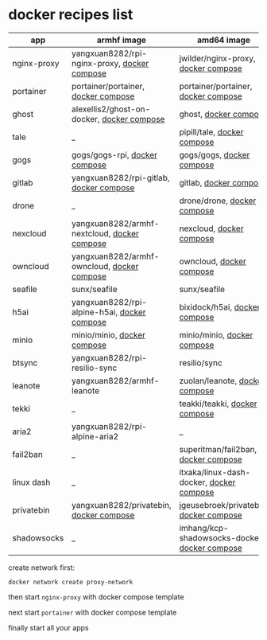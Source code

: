 docker recipes list
===

|app|armhf image|amd64 image|
|-|-|-|
|nginx-proxy|yangxuan8282/rpi-nginx-proxy, [docker compose](https://github.com/yangxuan8282/docker-recipes/blob/master/armhf/nginx-proxy/docker-compose.yml)|jwilder/nginx-proxy, [docker compose](https://github.com/yangxuan8282/docker-recipes/blob/master/amd64/nginx-proxy/docker-compose.yml)|
|portainer|portainer/portainer, [docker compose](https://github.com/yangxuan8282/docker-recipes/tree/master/armhf/portainer)|portainer/portainer, [docker compose](https://github.com/yangxuan8282/docker-recipes/tree/master/amd64/portainer)|
|ghost|alexellis2/ghost-on-docker, [docker compose](https://github.com/yangxuan8282/docker-recipes/blob/master/armhf/ghost/docker-compose.yml)|ghost, [docker compose](https://github.com/yangxuan8282/docker-recipes/blob/master/amd64/ghost/docker-compose.yml)|
|tale|_|pipill/tale, [docker compose](https://github.com/yangxuan8282/docker-recipes/blob/master/amd64/tale/docker-compose.yml)|
|gogs|gogs/gogs-rpi, [docker compose](https://github.com/yangxuan8282/docker-recipes/blob/master/armhf/gogs/docker-compose.yml)|gogs/gogs, [docker compose](https://github.com/yangxuan8282/docker-recipes/blob/master/amd64/gogs/docker-compose.yml)|
|gitlab|yangxuan8282/rpi-gitlab, [docker compose](https://github.com/yangxuan8282/docker-recipes/blob/master/armhf/gitlab/docker-compose.yml)|gitlab, [docker compose](https://github.com/yangxuan8282/docker-recipes/blob/master/amd64/gitlab/docker-compose.yml)|
|drone|_|drone/drone, [docker compose](https://github.com/yangxuan8282/docker-recipes/blob/master/amd64/droneci/docker-compose.yml)|
|nexcloud|yangxuan8282/armhf-nextcloud, [docker compose](https://github.com/yangxuan8282/docker-recipes/tree/master/armhf/nextcloud)|nexcloud, [docker compose](https://github.com/yangxuan8282/docker-recipes/tree/master/amd64/nextcloud)|
|owncloud|yangxuan8282/armhf-owncloud, [docker compose](https://github.com/yangxuan8282/docker-recipes/tree/master/armhf/owncloud)|owncloud, [docker compose](https://github.com/yangxuan8282/docker-recipes/tree/master/amd64/owncloud)|
|seafile|sunx/seafile|sunx/seafile|
|h5ai|yangxuan8282/rpi-alpine-h5ai, [docker compose](https://github.com/yangxuan8282/docker-recipes/blob/master/armhf/h5ai/docker-compose.yml)|bixidock/h5ai, [docker compose](https://github.com/yangxuan8282/docker-recipes/blob/master/amd64/h5ai/docker-compose.yml)|
|minio|minio/minio, [docker compose](https://github.com/yangxuan8282/docker-recipes/tree/master/armhf/minio)|minio/minio, [docker compose](https://github.com/yangxuan8282/docker-recipes/tree/master/amd64/minio)|
|btsync|yangxuan8282/rpi-resilio-sync|resilio/sync|
|leanote|yangxuan8282/armhf-leanote|zuolan/leanote, [docker compose](https://github.com/yangxuan8282/docker-recipes/blob/master/amd64/leanote/docker-compose.yml)|
|tekki|_|teakki/teakki, [docker compose](https://github.com/yangxuan8282/docker-recipes/blob/master/amd64/teakki/docker-compose.yml)|
|aria2|yangxuan8282/rpi-alpine-aria2|_|
|fail2ban|_|superitman/fail2ban, [docker compose](https://github.com/yangxuan8282/docker-recipes/blob/master/amd64/fail2ban/docker-compose.yml)|
|linux dash|_|itxaka/linux-dash-docker, [docker compose](https://github.com/yangxuan8282/docker-recipes/blob/master/amd64/linux-dash/docker-compose.yml)|
|privatebin|yangxuan8282/privatebin, [docker compose](https://github.com/yangxuan8282/docker-recipes/blob/master/armhf/privatebin/docker-compose.yml)|jgeusebroek/privatebin, [docker compose](https://github.com/yangxuan8282/docker-recipes/blob/master/amd64/privatebin/docker-compose.yml)|
|shadowsocks|_|imhang/kcp-shadowsocks-docker, [docker compose](https://github.com/yangxuan8282/docker-recipes/blob/master/amd64/ss/docker-compose.yml)|


create network first:

```
docker network create proxy-network
```

then start `nginx-proxy` with docker compose template

next start `portainer` with docker compose template

finally start all your apps
